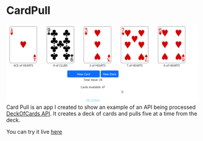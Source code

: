# CardPull


![](cardpull.png)
Card Pull is an app I created to show an example of an API being processed [DeckOfCards API](https://deckofcardsapi.com/). 
It creates a deck of cards and pulls five at a time from the deck.

You can try it live [here](https://cardpull.cyclic.app)
